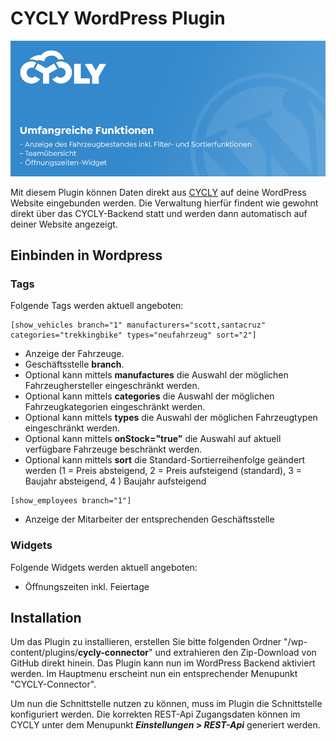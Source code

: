 # CYCLY WordPress Plugin
![cycly logo](./tpl/cycly-header.jpg)

Mit diesem Plugin können Daten direkt aus [CYCLY](https://cycly.ch/) auf deine WordPress Website eingebunden werden. Die Verwaltung hierfür findent wie gewohnt direkt über das CYCLY-Backend statt und werden dann automatisch auf deiner Website angezeigt. 

## Einbinden in Wordpress
### Tags
Folgende Tags werden aktuell angeboten:

```
[show_vehicles branch="1" manufacturers="scott,santacruz" categories="trekkingbike" types="neufahrzeug" sort="2"]
```
* Anzeige der Fahrzeuge.
* Geschäftsstelle **branch**.
* Optional kann mittels **manufactures** die Auswahl der möglichen Fahrzeughersteller eingeschränkt werden.
* Optional kann mittels **categories** die Auswahl der möglichen Fahrzeugkategorien eingeschränkt werden.
* Optional kann mittels **types** die Auswahl der möglichen Fahrzeugtypen eingeschränkt werden.
* Optional kann mittels **onStock="true"** die Auswahl auf aktuell verfügbare Fahrzeuge beschränkt werden.
* Optional kann mittels **sort** die Standard-Sortierreihenfolge geändert werden (1 = Preis absteigend, 2 = Preis aufsteigend (standard), 3 = Baujahr absteigend, 4 ) Baujahr aufsteigend

```
[show_employees branch="1"]
```
* Anzeige der Mitarbeiter der entsprechenden Geschäftsstelle

### Widgets
Folgende Widgets werden aktuell angeboten:
* Öffnungszeiten inkl. Feiertage

## Installation

Um das Plugin zu installieren, erstellen Sie bitte folgenden Ordner "/wp-content/plugins/**cycly-connector**" und extrahieren den Zip-Download von GitHub direkt hinein. Das Plugin kann nun im WordPress Backend aktiviert werden. Im Hauptmenu erscheint nun ein entsprechender Menupunkt "CYCLY-Connector".

Um nun die Schnittstelle nutzen zu können, muss im Plugin die Schnittstelle konfiguriert werden. Die korrekten REST-Api Zugangsdaten können im CYCLY unter dem Menupunkt ***Einstellungen > REST-Api*** generiert werden.
